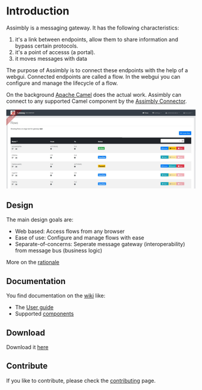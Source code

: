 # Introduction

Assimbly is a messaging gateway. It has the following characteristics:

1. it's a link between endpoints, allow them to share information and bypass certain protocols.
2. it's a point of accesss (a portal).
3. it moves messages with data

The purpose of Assimbly is to connect these endpoints with the help of a webgui. Connected endpoints are called a flow.
In the webgui you can configure and manage the lifecycle of a flow.

On the background [Apache Camel](https://github.com/apache/camel) does the actual work. Assimbly can connect
to any supported Camel component by the [Assimbly Connector](https://github.com/assimbly/connector).

![alt text](src/main/webapp/content/images/assimbly_screenshot.jpg?raw=true "Flows page")


## Design

The main design goals are:

* Web based: Access flows from any browser
* Ease of use: Configure and manage flows with ease
* Separate-of-concerns: Seperate message gateway (interoperability) from message bus (business logic)

More on the [rationale](https://github.com/assimbly/gateway/wiki/Rationale-&-Advantages)


## Documentation

You find documentation on the [wiki](https://github.com/assimbly/gateway/wiki) like:

* The [User guide](https://github.com/assimbly/gateway/wiki/user-guide)
* Supported [components](https://github.com/assimbly/gateway/wiki/components) 


## Download

Download it [here](https://github.com/assimbly/gateway/releases)
 
	
## Contribute

If you like to contribute, please check the [contributing](https://github.com/assimbly/gateway/blob/master/CONTRIBUTING.md) page.